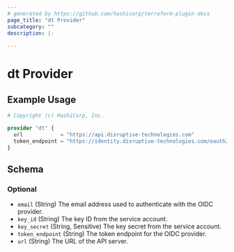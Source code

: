 ```yaml
---
# generated by https://github.com/hashicorp/terraform-plugin-docs
page_title: "dt Provider"
subcategory: ""
description: |-
  
---
```


# dt Provider



## Example Usage

```terraform
# Copyright (c) HashiCorp, Inc.

provider "dt" {
  url            = "https://api.disruptive-technologies.com"
  token_endpoint = "https://identity.disruptive-technologies.com/oauth2/token"
}
```

<!-- schema generated by tfplugindocs -->
## Schema

### Optional

- `email` (String) The email address used to authenticate with the OIDC provider.
- `key_id` (String) The key ID from the service account.
- `key_secret` (String, Sensitive) The key secret from the service account.
- `token_endpoint` (String) The token endpoint for the OIDC provider.
- `url` (String) The URL of the API server.
